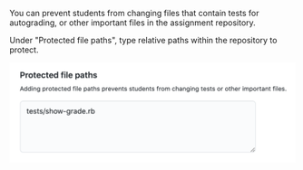 You can prevent students from changing files that contain tests for autograding, or other important files in the assignment repository.

Under "Protected file paths", type relative paths within the repository to protect.

<div class="procedural-image-wrapper">
  <img alt="Text field for typing protected file paths" class="procedural-image-wrapper" src="/assets/images/help/classroom/assignments-type-protected-file-paths.png">
</div>
